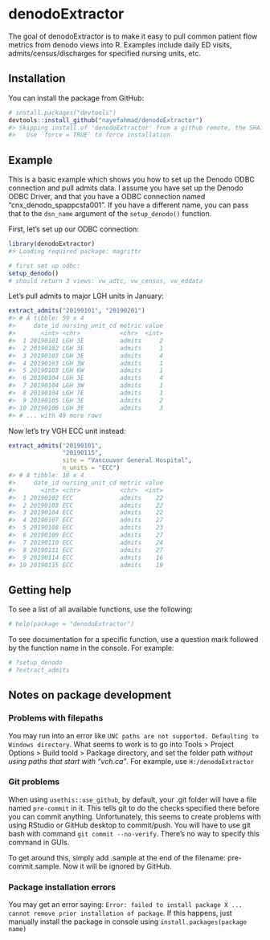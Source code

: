 
<!-- README.md is generated from README.Rmd. Please edit that file -->

# denodoExtractor

<!-- badges: start -->

<!-- badges: end -->

The goal of denodoExtractor is to make it easy to pull common patient
flow metrics from denodo views into R. Examples include daily ED visits,
admits/census/discharges for specified nursing units, etc.

## Installation

You can install the package from GitHub:

``` r
# install.packages("devtools")
devtools::install_github("nayefahmad/denodoExtractor")
#> Skipping install of 'denodoExtractor' from a github remote, the SHA1 (1caa9696) has not changed since last install.
#>   Use `force = TRUE` to force installation
```

## Example

This is a basic example which shows you how to set up the Denodo ODBC
connection and pull admits data. I assume you have set up the Denodo
ODBC Driver, and that you have a ODBC connection named
“cnx\_denodo\_spappcsta001”. If you have a different name, you can
pass that to the `dsn_name` argument of the `setup_denodo()` function.

First, let’s set up our ODBC connection:

``` r
library(denodoExtractor)
#> Loading required package: magrittr

# first set up odbc: 
setup_denodo()
# should return 3 views: vw_adtc, vw_census, vw_eddata
```

Let’s pull admits to major LGH units in January:

``` r
extract_admits("20190101", "20190201")
#> # A tibble: 59 x 4
#>     date_id nursing_unit_cd metric value
#>       <int> <chr>           <chr>  <int>
#>  1 20190101 LGH 3E          admits     2
#>  2 20190102 LGH 3E          admits     1
#>  3 20190103 LGH 3E          admits     4
#>  4 20190103 LGH 3W          admits     1
#>  5 20190103 LGH 6W          admits     1
#>  6 20190104 LGH 3E          admits     4
#>  7 20190104 LGH 3W          admits     1
#>  8 20190104 LGH 7E          admits     1
#>  9 20190105 LGH 3E          admits     2
#> 10 20190106 LGH 3E          admits     3
#> # ... with 49 more rows
```

Now let’s try VGH ECC unit instead:

``` r
extract_admits("20190101", 
               "20190115",
               site = "Vancouver General Hospital", 
               n_units = "ECC")
#> # A tibble: 10 x 4
#>     date_id nursing_unit_cd metric value
#>       <int> <chr>           <chr>  <int>
#>  1 20190102 ECC             admits    22
#>  2 20190103 ECC             admits    22
#>  3 20190104 ECC             admits    22
#>  4 20190107 ECC             admits    27
#>  5 20190108 ECC             admits    23
#>  6 20190109 ECC             admits    27
#>  7 20190110 ECC             admits    24
#>  8 20190111 ECC             admits    27
#>  9 20190114 ECC             admits    16
#> 10 20190115 ECC             admits    19
```

## Getting help

To see a list of all available functions, use the following:

``` r
# help(package = "denodoExtractor")
```

To see documentation for a specific function, use a question mark
followed by the function name in the console. For example:

``` r
# ?setup_denodo
# ?extract_admits
```

## Notes on package development

### Problems with filepaths

You may run into an error like `UNC paths are not supported. Defaulting
to Windows directory`. What seems to work is to go into Tools \> Project
Options \> Build toold \> Package directory, and set the folder path
*without using paths that start with “vch.ca”*. For example, use
`H:/denodoExtractor`

### Git problems

When using `usethis::use_github`, by default, your .git folder will have
a file named `pre-commit` in it. This tells git to do the checks
specified there before you can commit anything. Unfortunately, this
seems to create problems with using RStudio or GitHub desktop to
commit/push. You will have to use git bash with command `git commit
--no-verify`. There’s no way to specify this command in GUIs.

To get around this, simply add .sample at the end of the filename:
pre-commit.sample. Now it will be ignored by GitHub.

### Package installation errors

You may get an error saying: `Error: failed to install package X ...
cannot remove prior installation of package`. If this happens, just
manually install the package in console using `install.packages(package
name)`
